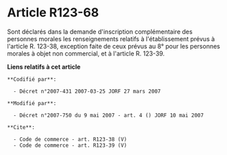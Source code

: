 # Article R123-68

Sont déclarés dans la demande d'inscription complémentaire des personnes morales les renseignements relatifs à
l'établissement prévus à l'article R. 123-38, exception faite de ceux prévus au 8° pour les personnes morales à objet non
commercial, et à l'article R. 123-39.

**Liens relatifs à cet article**

	**Codifié par**:

	  - Décret n°2007-431 2007-03-25 JORF 27 mars 2007

	**Modifié par**:

	  - Décret n°2007-750 du 9 mai 2007 - art. 4 () JORF 10 mai 2007

	**Cite**:

	  - Code de commerce - art. R123-38 (V)
	  - Code de commerce - art. R123-39 (V)
